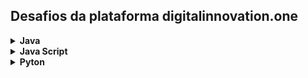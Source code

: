 ## Desafios da plataforma digitalinnovation.one

<!-- Java -->
<details>
    <summary><strong>Java</strong></summary>
    <br />
    <div align="left">
        <!-- Ordenação e Filtros em Java -->
        <table border=1>
            <tr>
                <th colspan="4">Ordenação e Filtros em Java</th>
            </tr>
            <tr>
                <th colspan="4"></th>
            </tr>
            <tr>
                <th>Etapa</th>
                <th>Desafio</th>
                <th>Solução</th>
                <th>Status</th>
            </tr>
            <tr>
                <td align="center">1</td>
                <td>Ordenando Números Pares e Ímpares</td>
                <td><a href="">Código</a></td>
                <td align="center">❌</td>
            </tr>            
        </table>
        <!-- Resolvendo Algoritmos com Java -->
        <table border=1>
            <tr>
                <th colspan="4">Praticando programação em Java</th>
            </tr>
            <tr>
                <th colspan="4"></th>
            </tr>
            <tr>
                <th>Etapa</th>
                <th>Desafio</th>
                <th>Solução</th>
                <th>Status</th>
            </tr>
            <tr>
                <td align="center">1</td>
                <td>Abreviando Posts do Blog</td>
                <td><a href="https://github.com/Josesmar/Desafios-DIO/blob/AbreviacaoPalavraBlog/AbreviaPalavra/src/main/java/AbreviaPalavra.java">Código</a></td>
                <td align="center">✔</td>
            </tr>
            <tr>
                <td align="center">2</td>
                <td>Conjuntos bons ou ruins</td>
                <td><a href="https://github.com/Josesmar/desafios-DIO/blob/conjuntos_bons_ou_ruins/conjuntosBonsOuRuins/src/main/java/ConjuntoBomOuRuin.java">Código</a></td>
                <td align="center">✔</td>
            </tr>  
            <tr>
                <td align="center">3</td>
                <td>Encontre a maior substring</td>
                <td><a href="https://github.com/Josesmar/desafios-DIO/blob/tamanho_subString_maior/EncontreMaiorSubString/src/main/java/TamanhoSubString.java">Código</a></td>
                <td align="center">✔</td>
            </tr>   
            <tr>
                <td align="center">4</td>
                <td>Entrevista embaraçosa</td>
                <td><a href="https://github.com/Josesmar/desafios-DIO/blob/tamanho_subString_maior/EncontreMaiorSubString/src/main/java/TamanhoSubString.java">Código</a></td>
                <td align="center">✔</td>
            </tr>                  
            <tr>
                <td align="center">4</td>
                <td>Validador de senhas com requisitos</td>
                <td><a href="https://github.com/Josesmar/desafios-DIO/blob/validadorSenhaComRequisitos/ValidadorSenhaComRequisitos/src/main/java/ValidaSenhaComRequisitos.java">Código</a></td>
                <td align="center">✔</td>
            </tr>                                          
        </table>
        <!-- Solução de Problemas Básicos em Java -->
        <table border=1>
            <tr>
                <th colspan="4">Solução de Problemas Básicos em Java</th>
            </tr>
            <tr>
                <th colspan="4"></th>
            </tr>
            <tr>
                <th>Etapa</th>
                <th>Desafio</th>
                <th>Solução</th>
                <th>Status</th>
            </tr>
            <tr>
                <td align="center">1</td>
                <td>Calculadora</td>
                <td><a href="https://github.com/Josesmar/desafios-DIO/blob/Calculadora/calculadora/src/main/java/Calculadora.java">Código</a></td>
                <td align="center">✔</td>
            </tr>
            <tr>
                <td align="center">2</td>
                <td>Idade em Dias</td>
                <td><a href="https://github.com/Josesmar/desafios-DIO/blob/main/CalcularIdadeEmAnos.java">Código</a></td>
                <td align="center">✔</td>
            </tr>          
        </table>
    </div>
</details>


<!--JavaScirpt-->
<details>
 <summary><strong>Java Script</strong></summary>    
    <br />
    <div align="left">
        <!-- Quantidade de números positivos -->
        <table border=1>
            <tr>
                <th colspan="4">Fundamentos Aritméticos em JavaScript</th>
            </tr>
            <tr>
                <th colspan="4"></th>
            </tr>
            <tr>
                <th>Etapa</th>
                <th>Desafio</th>
                <th>Solução</th>
                <th>Status</th>
            </tr>
            <tr>
                <td align="center">1</td>
                <td>Quantidade de números positivos</td>
                <td><a href="https://github.com/Josesmar/javaScript/blob/main/js/quantidadeNumeroPositivos.js">Código</a></td>
                <td align="center">✔</td>
            </tr>            
            <tr>
                <td align="center">2</td>
                <td>Exibindo Números Pares</td>
                <td><a href="https://github.com/Josesmar/javaScript/blob/main/js/exibindoNumerosPares.js">Código</a></td>
                <td align="center">✔</td>
            </tr>    
            <tr>
                <td align="center">3</td>                
                <td>Análise de números</td>
                <td><a href="https://github.com/Josesmar/javaScript/blob/analise-numeros/js/analiseNumeros.js">Código</a></td>                
                <td align="center">✔</td>
            </tr>
            <tr>
                <td align="center">4</td>
                <td>Contagem de cédulas</td>
                <td><a href="https://github.com/Josesmar/javaScript/blob/contagem_cedulas/js/contagemCedulas.js">Código</a></td>
                <td align="center">✔</td>
            </tr>
            <tr>
                <td align="center">4</td>
                <td>Contagem de cédulas</td>
                <td><a href="https://github.com/Josesmar/javaScript/blob/main/js/consumoMedioAutomovel.js">Código</a></td>
                <td align="center">✔</td>
            </tr>         
        </table>            
</details>
<details>
 <summary><strong>Pyton</strong></summary>    
</details>
